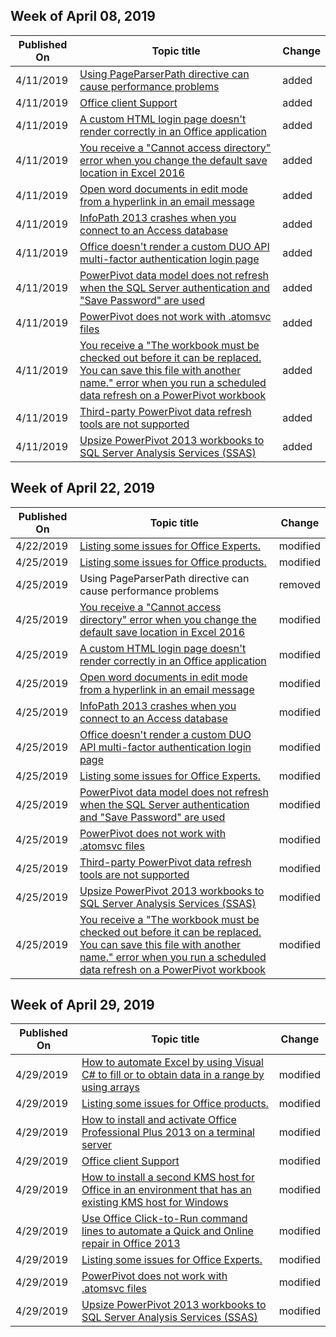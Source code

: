 ﻿<!-- This file is generated automatically each week. Changes made to this file will be overwritten.-->



## Week of April 08, 2019


| Published On |Topic title | Change |
|------|------------|--------|
| 4/11/2019 | [Using PageParserPath directive can cause performance problems](/office/support/office-using-pageparserpath-directive-can-cause-performance-problems) | added |
| 4/11/2019 | [Office client Support](/office/support/index) | added |
| 4/11/2019 | [A custom HTML login page doesn't render correctly in an Office application](/office/support/a-custom-html-login-page-doesnt-render-correctly-in-an-office-application) | added |
| 4/11/2019 | [You receive a "Cannot access directory" error when you change the default save location in Excel 2016](/office/support/cannot-access-directory-error-when-you-change-the-default-save-location-in-excel-2016) | added |
| 4/11/2019 | [Open word documents in edit mode from a hyperlink in an email message](/office/support/force-a-word-document-to-open-in-edit-mode-from-an-email-link) | added |
| 4/11/2019 | [InfoPath 2013 crashes when you connect to an Access database](/office/support/infopath-2013-crashes-when-connecting-to-an-access-database) | added |
| 4/11/2019 | [Office doesn't render a custom DUO API multi-factor authentication login page](/office/support/office-does-not-render-a-custom-duo-api-multi-factor-authentication-login-page) | added |
| 4/11/2019 | [PowerPivot data model does not refresh when the SQL Server authentication and "Save Password" are used](/office/support/powerpivot-data-model-does-not-refresh-when-the-sql-server-authentication-and-save-password-are-used) | added |
| 4/11/2019 | [PowerPivot does not work with .atomsvc files](/office/support/powerpivot-does-not-work-with-atomsvc-files) | added |
| 4/11/2019 | [You receive a "The workbook must be checked out before it can be replaced. You can save this file with another name." error when you run a scheduled data refresh on a PowerPivot workbook](/office/support/the-workbook-must-be-checked-out-before-it-can-be-replaced-you-can-save-this-file-with-another-name-when-you-run-a-scheduled-data-refresh-on-a-powerpivot-workbook) | added |
| 4/11/2019 | [Third-party PowerPivot data refresh tools are not supported](/office/support/third-party-powerpivot-data-refresh-tools-are-not-supported) | added |
| 4/11/2019 | [Upsize PowerPivot 2013 workbooks to SQL Server Analysis Services (SSAS)](/office/support/upsize-powerpivot-2013-workbooks-to-sql-server-analysis-services) | added |


## Week of April 22, 2019


| Published On |Topic title | Change |
|------|------------|--------|
| 4/22/2019 | [Listing some issues for Office Experts.](/office/support/office-experts) | modified |
| 4/25/2019 | [Listing some issues for Office products.](/office/support/client) | modified |
| 4/25/2019 | Using PageParserPath directive can cause performance problems | removed |
| 4/25/2019 | [You receive a "Cannot access directory" error when you change the default save location in Excel 2016](/office/support/cannot-access-directory-error-in-excel-2016) | modified |
| 4/25/2019 | [A custom HTML login page doesn't render correctly in an Office application](/office/support/custom-html-login-page-not-render-correctly) | modified |
| 4/25/2019 | [Open word documents in edit mode from a hyperlink in an email message](/office/support/force-word-document-to-open-in-edit-mode) | modified |
| 4/25/2019 | [InfoPath 2013 crashes when you connect to an Access database](/office/support/infopath-2013-crashes-when-connecting-to-access-database) | modified |
| 4/25/2019 | [Office doesn't render a custom DUO API multi-factor authentication login page](/office/support/not-render-a-custom-duo-api-multi-factor-authentication-login-page) | modified |
| 4/25/2019 | [Listing some issues for Office Experts.](/office/support/office-experts) | modified |
| 4/25/2019 | [PowerPivot data model does not refresh when the SQL Server authentication and "Save Password" are used](/office/support/powerpivot-data-model-does-not-refresh) | modified |
| 4/25/2019 | [PowerPivot does not work with .atomsvc files](/office/support/powerpivot-does-not-work-with-atomsvc-files) | modified |
| 4/25/2019 | [Third-party PowerPivot data refresh tools are not supported](/office/support/third-party-powerpivot-data-refresh-tools-are-not-supported) | modified |
| 4/25/2019 | [Upsize PowerPivot 2013 workbooks to SQL Server Analysis Services (SSAS)](/office/support/upsize-powerpivot-2013-workbooks-to-sql-server-analysis-services) | modified |
| 4/25/2019 | [You receive a "The workbook must be checked out before it can be replaced. You can save this file with another name." error when you run a scheduled data refresh on a PowerPivot workbook](/office/support/workbook-must-be-checked-out-on-a-powerpivot-workbook) | modified |


## Week of April 29, 2019


| Published On |Topic title | Change |
|------|------------|--------|
| 4/29/2019 | [How to automate Excel by using Visual C# to fill or to obtain data in a range by using arrays](/office/troubleshoot/automate-excel-using-visual-c-fill-data) | modified |
| 4/29/2019 | [Listing some issues for Office products.](/office/troubleshoot/client) | modified |
| 4/29/2019 | [How to install and activate Office Professional Plus 2013 on a terminal server](/office/troubleshoot/install-and-activate-office-2013) | modified |
| 4/29/2019 | [Office client Support](/office/troubleshoot/index) | modified |
| 4/29/2019 | [How to install a second KMS host for Office in an environment that has an existing KMS host for Windows](/office/troubleshoot/guidance-on-installing-a-second-kms-host-for-office) | modified |
| 4/29/2019 | [Use Office Click-to-Run command lines to automate a Quick and Online repair in Office 2013](/office/troubleshoot/office-click-to-run-command-lines-to-automate-a-repair) | modified |
| 4/29/2019 | [Listing some issues for Office Experts.](/office/troubleshoot/office-experts) | modified |
| 4/29/2019 | [PowerPivot does not work with .atomsvc files](/office/troubleshoot/powerpivot-does-not-work-with-atomsvc-files) | modified |
| 4/29/2019 | [Upsize PowerPivot 2013 workbooks to SQL Server Analysis Services (SSAS)](/office/troubleshoot/upsize-powerpivot-2013-workbooks-to-sql-server-analysis-services) | modified |
